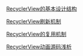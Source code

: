 [RecyclerView的基本设计结构](https://juejin.im/post/5c10737de51d457926430f99)

[RecyclerView刷新机制](https://juejin.im/post/5c10ad715188253141435f4a)

[RecyclerView的复用机制](https://juejin.im/post/5c1369cff265da613b6fa87f)

[RecyclerView动画源码浅析](https://juejin.im/post/5c19f8f66fb9a049b347edc5)

